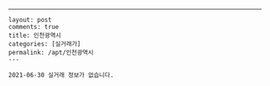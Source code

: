 ---
    layout: post
    comments: true
    title: 인천광역시
    categories: [실거래가]
    permalink: /apt/인천광역시
    ---

    2021-06-30 실거래 정보가 없습니다.

    